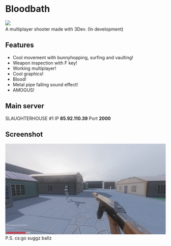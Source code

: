 # Bloodbath
![](https://img.shields.io/github/downloads/1kuso4ek1/Bloodbath/total)  
A multiplayer shooter made with 3Dev. (In development)
## Features
- Cool movement with bunnyhopping, surfing and vaulting!
- Weapon inspection with F key!
- Working multiplayer!
- Cool graphics!
- Blood!
- Metal pipe falling sound effect!
- AMOGUS!
## Main server
SLAUGHTERHOUSE #1
IP **85.92.110.39** Port **2000**
## Screenshot
![](./screenshot.png)  
P.S. cs:go suggz ballz

